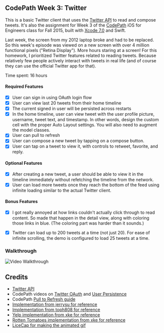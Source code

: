 ## CodePath Week 3: Twitter

This is a basic Twitter client that uses the [Twitter API](https://apps.twitter.com/) to read and compose tweets. It's also the assignment for Week 3 of the [CodePath](http://www.codepath.com) iOS for Engineers class for Fall 2015, built with [Xcode 7.0](https://developer.apple.com/xcode/download/) and Swift. 

Last week, the screen from my 2012 laptop broke and had to be replaced. So this week's episode was viewed on a new screen with over 4 million functional pixels ("Retina Display"). More hours staring at a screen! For this homework, I prioritized Twitter features related to reading tweets. Because relatively few people actively interact with tweets in real life (and of course they can use the official Twitter app for that).

Time spent: 16 hours

#### Required Features

- [X] User can sign in using OAuth login flow
- [X] User can view last 20 tweets from their home timeline
- [X] The current signed in user will be persisted across restarts
- [X] In the home timeline, user can view tweet with the user profile picture, username, tweet text, and timestamp.  In other words, design the custom cell with the proper Auto Layout settings.  You will also need to augment the model classes.
- [X] User can pull to refresh
- [X] User can compose a new tweet by tapping on a compose button.
- [X] User can tap on a tweet to view it, with controls to retweet, favorite, and reply.

#### Optional Features

- [X] After creating a new tweet, a user should be able to view it in the timeline immediately without refetching the timeline from the network.
- [X] User can load more tweets once they reach the bottom of the feed using infinite loading similar to the actual Twitter client.

#### Bonus Features

- [X] I got really annoyed at how links couldn't actually click through to read content. So made that happen in the detail view, along with coloring those links in blue. (The coloring part was harder than it sounds.)
- [X] Twitter can load up to 200 tweets at a time (not just 20). For ease of infinite scrolling, the demo is configured to load 25 tweets at a time.


### Walkthrough

![Video Walkthrough](TwitterAnimated.gif)

Credits
---------
* [Twitter API](https://apps.twitter.com/)
* CodePath videos on [Twitter OAuth](https://vimeo.com/107295686) and [User Persistence](https://vimeo.com/107319225)
* CodePath [Pull to Refresh guide](https://guides.codepath.com/ios/Table-View-Guide#implementing-pull-to-refresh-with-uirefreshcontrol)
* [Implementation from jerrysu for reference](https://github.com/jerrysu/CodePath-Twitter)
* [Implementation from toph808 for reference](https://github.com/toph808/twitter)
* [Yelp implementation from xke for reference](https://github.com/xke/Yelp)
* [Rotten Tomatoes implementation from xke for reference](https://github.com/xke/Rotten-Tomatoes/)
* [LiceCap for making the animated gif](http://www.cockos.com/licecap/)

